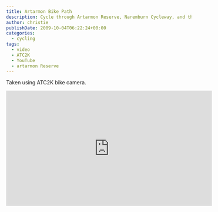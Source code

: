 ```yaml
---
title: Artarmon Bike Path
description: Cycle through Artarmon Reserve, Naremburn Cycleway, and then on to Hallstrom park.
author: christie
publishDate: 2009-10-04T06:22:24+00:00
categories:
  - cycling
tags:
  - video
  - ATC2K
  - YouTube
  - artarmon Reserve
---
```


Taken using ATC2K bike camera.

<iframe width="560" height="315" src="https://www.youtube-nocookie.com/embed/CrnieQtoTVs" title="YouTube video player" frameborder="0" allow="accelerometer; autoplay; clipboard-write; encrypted-media; gyroscope; picture-in-picture" allowfullscreen></iframe>

